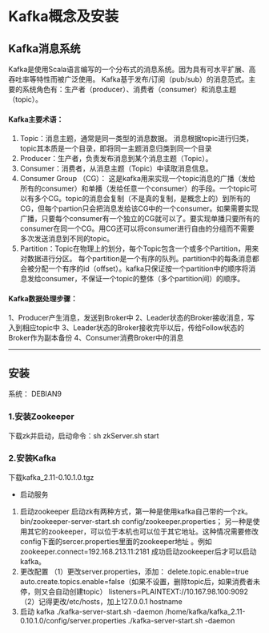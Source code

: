 ﻿# Kafka概念及安装


## Kafka消息系统

Kafka是使用Scala语言编写的一个分布式的消息系统。因为具有可水平扩展、高吞吐率等特性而被广泛使用。
Kafka基于发布/订阅（pub/sub）的消息范式。主要的系统角色有：生产者（producer）、消费者（consumer）和消息主题（topic）。

#### Kafka主要术语：

 1. Topic：消息主题，通常是同一类型的消息数据。 消息根据topic进行归类，topic其本质是一个目录，即将同一主题消息归类到同一个目录
 2. Producer：生产者，负责发布消息到某个消息主题（Topic）。
 3. Consumer：消费者，从消息主题（Topic）中读取消息信息。
 4. Consumer Group （CG）：
这是kafka用来实现一个topic消息的广播（发给所有的consumer）和单播（发给任意一个consumer）的手段。一个topic可以有多个CG。topic的消息会复制（不是真的复制，是概念上的）到所有的CG，但每个partion只会把消息发给该CG中的一个consumer。如果需要实现广播，只要每个consumer有一个独立的CG就可以了。要实现单播只要所有的consumer在同一个CG。用CG还可以将consumer进行自由的分组而不需要多次发送消息到不同的topic。
 5. Partition：Topic在物理上的划分，每个Topic包含一个或多个Partition，用来对数据进行分区。 每个partition是一个有序的队列。partition中的每条消息都会被分配一个有序的id（offset）。kafka只保证按一个partition中的顺序将消息发给consumer，不保证一个topic的整体（多个partition间）的顺序。

#### Kafka数据处理步骤：
1、Producer产生消息，发送到Broker中
2、Leader状态的Broker接收消息，写入到相应topic中
3、Leader状态的Broker接收完毕以后，传给Follow状态的Broker作为副本备份
4、Consumer消费Broker中的消息

---
## 安装
系统： DEBIAN9

### 1.安装Zookeeper
下载zk并启动，启动命令：sh zkServer.sh start
### 2.安装Kafka
下载kafka_2.11-0.10.1.0.tgz

 - 启动服务
1. 启动zookeeper
启动zk有两种方式，第一种是使用kafka自己带的一个zk。
bin/zookeeper-server-start.sh config/zookeeper.properties；
另一种是使用其它的zookeeper，可以位于本机也可以位于其它地址。这种情况需要修改config下面的sercer.properties里面的zookeeper地址 。例如zookeeper.connect=192.168.213.11:2181
成功启动zookeeper后才可以启动kafka。
2. 更改配置
（1）更改server.properties，添加：
delete.topic.enable=true
auto.create.topics.enable=false（如果不设置，删除topic后，如果消费者未停，则又会自动创建topic）
listeners=PLAINTEXT://10.167.98.100:9092
（2）记得更改/etc/hosts，加上127.0.0.1 hostname
3. 启动 kafka
./kafka-server-start.sh -daemon  /home/kafka/kafka_2.11-0.10.1.0/config/server.properties
./kafka-server-start.sh -daemon
